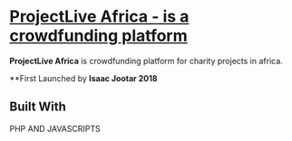 # [ProjectLive Africa - is a crowdfunding platform  ](https://ProjectLiveAfrica.ng)


**ProjectLive Africa** is crowdfunding platform for charity projects in africa. 


**First Launched  by **Isaac Jootar 2018**





## Built With

PHP AND JAVASCRIPTS


